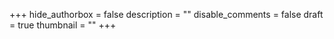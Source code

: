 +++
hide_authorbox = false
description = ""
disable_comments = false
draft = true
thumbnail = ""
+++
